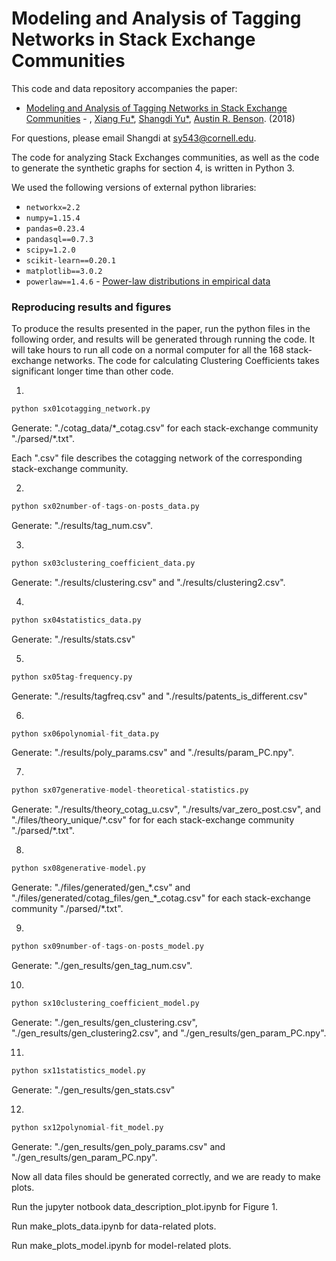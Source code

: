 # Modeling and Analysis of Tagging Networks in Stack Exchange Communities

This code and data repository accompanies the paper:

- [Modeling and Analysis of Tagging Networks in Stack Exchange Communities](...) - , <a href="https://dainves.github.io/">Xiang Fu*</a>, <a href="http://yushangdi.github.io/">Shangdi Yu*</a>, <a href="http://www.cs.cornell.edu/~arb/">Austin R. Benson</a>. (2018)

For questions, please email Shangdi at sy543@cornell.edu.

The code for analyzing Stack Exchanges communities, as well as the code to generate the synthetic graphs for section 4, is written in Python 3.

We used the following versions of external python libraries:

* `networkx=2.2`
* `numpy=1.15.4`
* `pandas=0.23.4`
* `pandasql==0.7.3`
* `scipy=1.2.0`
* `scikit-learn==0.20.1`
* `matplotlib==3.0.2`
* `powerlaw==1.4.6` - [Power-law distributions in empirical data](https://arxiv.org/abs/0706.1062)


### Reproducing results and figures

To produce the results presented in the paper, run the python files in the following order,
and results will be generated through running the code. It will take hours to run all code on a
normal computer for all the 168 stack-exchange networks. The code for calculating Clustering
Coefficients takes significant longer time than other code.

1.
```python
python sx01cotagging_network.py
```
Generate: "./cotag_data/\*\_cotag.csv" for each stack-exchange community "./parsed/\*.txt".

Each ".csv" file describes the cotagging network of the corresponding stack-exchange community.

2.
```python
python sx02number-of-tags-on-posts_data.py
```

Generate: "./results/tag_num.csv".


3.
```python
python sx03clustering_coefficient_data.py
```

Generate: "./results/clustering.csv" and "./results/clustering2.csv".

<!-- 1st -->

4.
```python
python sx04statistics_data.py
```

Generate: "./results/stats.csv"

5.
```python
python sx05tag-frequency.py
```

Generate: "./results/tagfreq.csv" and "./results/patents_is_different.csv"


6.
```python
python sx06polynomial-fit_data.py
```

Generate: "./results/poly_params.csv" and "./results/param_PC.npy".


7.
```python
python sx07generative-model-theoretical-statistics.py
```

Generate: "./results/theory_cotag_u.csv", "./results/var_zero_post.csv", and
"./files/theory_unique/\*.csv" for for each stack-exchange community "./parsed/\*.txt".

<!-- 2nd -->

8.
```python
python sx08generative-model.py
```

Generate: "./files/generated/gen\_\*.csv" and "./files/generated/cotag_files/gen\_\*\_cotag.csv"
for each stack-exchange community "./parsed/\*.txt".

<!-- 3rd -->

9.
```python
python sx09number-of-tags-on-posts_model.py
```

Generate: "./gen_results/gen_tag_num.csv".


10.
```python
python sx10clustering_coefficient_model.py
```

Generate: "./gen_results/gen_clustering.csv", "./gen_results/gen_clustering2.csv",
and "./gen_results/gen_param_PC.npy".



11.
```python
python sx11statistics_model.py
```

Generate: "./gen_results/gen_stats.csv"

<!-- 4th -->

12.
```python
python sx12polynomial-fit_model.py
```

Generate: "./gen_results/gen_poly_params.csv" and "./gen_results/gen_param_PC.npy".

<!-- 5th -->

Now all data files should be generated correctly, and we are ready to make plots.

Run the jupyter notbook data_description_plot.ipynb for Figure 1.

Run make_plots_data.ipynb for data-related plots.

Run make_plots_model.ipynb for model-related plots.
